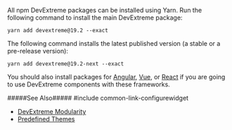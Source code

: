 All npm DevExtreme packages can be installed using Yarn. Run the following command to install the main DevExtreme package:

    yarn add devextreme@19.2 --exact

The following command installs the latest published version (a stable or a pre-release version):

    yarn add devextreme@19.2-next --exact

You should also install packages for [Angular](/concepts/40%20Angular%20Components/10%20Getting%20Started/03%20Add%20DevExtreme%20to%20an%20Angular%20CLI%20Application '/Documentation/Guide/Angular_Components/Getting_Started/Add_DevExtreme_to_an_Angular_CLI_Application/'), [Vue](/concepts/55%20Vue%20Components/05%20Add%20DevExtreme%20to%20a%20Vue%20Application/00%20Add%20DevExtreme%20to%20a%20Vue%20Application.md '/Documentation/Guide/Vue_Components/Add_DevExtreme_to_a_Vue_Application/'), or [React](/concepts/50%20React%20Components/05%20Add%20DevExtreme%20to%20a%20React%20Application/00%20Add%20DevExtreme%20to%20a%20React%20Application.md '/Documentation/Guide/React_Components/Add_DevExtreme_to_a_React_Application/') if you are going to use DevExtreme components with these frameworks.

#####See Also#####
#include common-link-configurewidget
- [DevExtreme Modularity](/concepts/Common/30%20Modularity '/Documentation/Guide/Common/Modularity/')
- [Predefined Themes](/concepts/60%20Themes%20and%20Styles/05%20Predefined%20Themes/00%20Predefined%20Themes.md '/Documentation/Guide/Themes_and_Styles/Predefined_Themes/')

